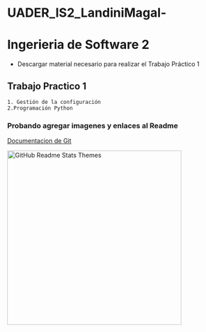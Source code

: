 # UADER_IS2_LandiniMagal-

# Ingerieria de Software 2

- Descargar material necesario para realizar el Trabajo Práctico 1

## Trabajo Practico 1
    1. Gestión de la configuración
    2.Programación Python

### Probando agregar imagenes y enlaces al Readme

[Documentacion de Git](https://docs.github.com/es/repositories/managing-your-repositorys-settings-and-features/customizing-your-repository/about-readmes)


<img src="https://global-uploads.webflow.com/5f5a53e153805db840dae2db/6073fbf151fa4565d48572dc_GitHub_aprender-programaci%25C3%25B3n.jpeg" alt="GitHub Readme Stats Themes" width="400px"/>
